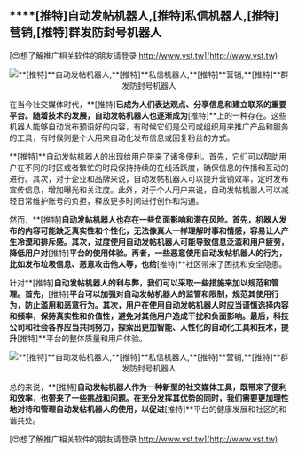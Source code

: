 ## ****[推特]**自动发帖机器人,**[推特]**私信机器人,**[推特]**营销,**[推特]**群发防封号机器人**

[😍想了解推广相关软件的朋友请登录 http://www.vst.tw](http://www.vst.tw)

 <center><img src="https://vst.tw/MP4/tuiguang/png/5.png" alt="**[推特]**自动发帖机器人,**[推特]**私信机器人,**[推特]**营销,**[推特]**群发防封号机器人"></center>

在当今社交媒体时代，**[推特]**已成为人们表达观点、分享信息和建立联系的重要平台。随着技术的发展，自动发帖机器人也逐渐成为**[推特]**上的一种存在。这些机器人能够自动发布预设好的内容，有时候它们是公司或组织用来推广产品和服务的工具，有时候则是个人用来自动化发布信息或回复粉丝的方式。

**[推特]**自动发帖机器人的出现给用户带来了诸多便利。首先，它们可以帮助用户在不同的时区或者繁忙的时段保持持续的在线活跃度，确保信息的传播和互动的进行。其次，对于企业和品牌来说，自动发帖机器人可以提升营销效率，定时发布宣传信息，增加曝光和关注度。此外，对于个人用户来说，自动发帖机器人可以减轻日常维护账号的负担，释放更多时间进行创作和沟通。

然而，**[推特]**自动发帖机器人也存在一些负面影响和潜在风险。首先，机器人发布的内容可能缺乏真实性和个性化，无法像真人一样理解时事和情感，容易让人产生冷漠和排斥感。其次，过度使用自动发帖机器人可能导致信息泛滥和用户疲劳，降低用户对**[推特]**平台的使用体验。再者，一些恶意使用自动发帖机器人的行为，比如发布垃圾信息、恶意攻击他人等，也给**[推特]**社区带来了困扰和安全隐患。

针对**[推特]**自动发帖机器人的利与弊，我们可以采取一些措施来加以规范和管理。首先，**[推特]**平台可以加强对自动发帖机器人的监管和限制，规范其使用行为，防止滥用和恶意行为。其次，用户在使用自动发帖机器人时应当谨慎选择内容和频率，保持真实性和价值性，避免对其他用户造成干扰和负面影响。最后，科技公司和社会各界应当共同努力，探索出更加智能、人性化的自动化工具和技术，提升**[推特]**平台的整体质量和用户体验。

 <center><img src="https://vst.tw/MP4/tuiguang/png/4.png" alt="**[推特]**自动发帖机器人,**[推特]**私信机器人,**[推特]**营销,**[推特]**群发防封号机器人"></center>

总的来说，**[推特]**自动发帖机器人作为一种新型的社交媒体工具，既带来了便利和效率，也带来了一些挑战和问题。在充分发挥其优势的同时，我们需要更加理性地对待和管理自动发帖机器人的使用，以促进**[推特]**平台的健康发展和社区的和谐共处。

[😍想了解推广相关软件的朋友请登录 http://www.vst.tw](http://www.vst.tw)



